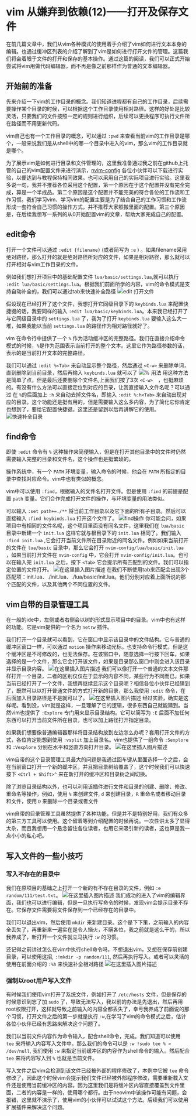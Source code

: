 # vim 从嫌弃到依赖(12)——打开及保存文件

在前几篇文章中，我们从vim各种模式的使用着手介绍了vim如何进行文本本身的编辑。也通过缓冲区列表的介绍了解到了vim是如何进行打开文件的管理。这篇我们将会着眼于文件的打开和保存的基本操作。通过这篇的阅读，我们可以正式开始尝试将vim用做代码编辑器，而不再是像之前那样作为普通的文本编辑器。

## 开始前的准备

先来介绍一下vim的工作目录的概念。我们知道进程都有自己的工作目录，后续需要操作某个目录的时候，可以根据这个工作目录使用相对路径。这样的好处是比较灵活，只要我们的文件按照一定的规则进行组织，后续可以更换程序可执行文件所在路径而不用更新代码。

vim自己也有一个工作目录的概念，可以通过 `:pwd` 来查看当前vim的工作目录是哪个，一般来说我们是从shell中的哪一个目录中进入的vim，那么vim的工作目录就是哪个。

为了展示vim是如何进行目录和文件管理的，这里我准备通过我之前在github上托管的自己的vim配置文件来进行演示，[nvim-config](https://github.com/aMonst/nvim-config.git) 各位小伙伴可以下载进行实验，以便达到与教程保持相同效果。也可以采用自己的实际项目进行实验。这里我多说一句，我并不推荐各位采用这个配置，第一个原因在于这个配置并没有完全完成，算是一个半成品。第二个原因是这个配置并不能完美的符合各位的工作流和工作习惯。我们学习vim、学习vim的配置主要是为了结合自己的工作习惯和工作流形成一套符合自己习惯的操作方式，并不推荐大家照搬里面的配置。第三个原因是，在后续我想写一系列的从0开始配置vim的文章，帮助大家完成自己的配置。

## edit命令

打开一个文件可以通过 `:edit {filename}` (或者简写为 `:e` ) 。如果filename采用绝对路径，那么打开的就是绝对路径所对应的文件，如果是相对路径，那么就可以打开相对与vim工作目录的文件。

例如我们想打开项目中的基础配置文件 `lua/basic/settings.lua`,就可以执行 `:edit lua/basic/settings.lua`。根据我们前面所学的内容，vim的命令模式是支持自动补全的，我们可以通过tab来快速补全路径
![edit 打开文件](https://img-blog.csdnimg.cn/6fb15ee66f12489a977c8d1636d952c5.gif#pic_center)

假设现在已经打开了这个文件，我想打开它同级目录下的 `keybinds.lua` 来配置快捷键的话，我要同样的输入 `:edit lua/basic/keybinds.lua`。本来我已经打开了与它同级目录中的 `settings.lua` 了，我为了打开 `keybinds.lua` 要输入这么大一堆，如果我能以当前 `settings.lua` 的路径作为相对路径就好了。

vim 在命令行中提供了一个 `%` 作为活动缓冲区的完整路径。我们在直接介绍命令模式的时候，`%`是作为范围表示当前打开的整个文本。这里它作为路径参数的话，表示的是当前打开文本的完整路径。

我们可以通过 `:edit %<Tab>` 来自动显示整个路径，然后通过 `<C-w>` 来删除单词，直到删除到当前目录，然后再输入 `keybinds.lua` 就可以了
![%  用法](https://img-blog.csdnimg.cn/b6585188034a4004baa57ebdbf430df6.gif#pic_center)
 用这种方法是简单了点，但是最后还要删除个文件名,上面我们按了3次 `<C-w>  `，也挺麻烦的。有没有什么方法可以直接定位到对应的目录，让我直接输入文件名呢？可以通过 在 `%`的后面加上 `:h` 来自动去掉文件名，即输入 `:edit %:h<Tab>` 来自动出现对应的目录。这个功能还是挺有用的，但是需要输入这么多内容，为了简化它你肯定也想到了，要给它配置快捷键。这里还是留到以后再讲解它的使用。
![快速补全目录](https://img-blog.csdnimg.cn/84c334c90aa14ce5afb3899c4c23a5dc.gif#pic_center)

## find命令

即使 `:edit` 命令有 `%` 这种操作来简便输入，但是在打开其他目录中的文件时仍然需要输入完整的目录和文件名，这个操作也是挺繁琐的。

操作系统中，有一个 `PATH` 环境变量，输入命令的时候，他会在 `PATH` 所指定的目录中查找对应命令。vim中也有类似的概念。

vim中可以使用 `:find`，根据输入的文件名打开文件。但是使用 `:find` 的前提是配置 `path` 变量。它们合作完成打开文件的操作，与环境变量的用法类似。

可以输入 `:set path+=./**` 将当前工作目录以及它下面的所有子目录。然后可以直接输入 `:find keybinds.lua` 打开这个文件了。
![find操作](https://img-blog.csdnimg.cn/f734f0163050489fa0c58381e145a549.gif#pic_center)
你可能会问，如果项目中有相同的文件名呢，这个项目里面没有同名文件，这里我们在 `lua/basic` 目录中新建一个 `init.lua` 这样它就与根目录下的 `init.lua` 相同了。我们输入 `:find init.lua` ,它会打开当前文件所在目录附近的同名文件。例如如果当前打开的文件在 `lua/basic` 目录中，那么它会打开 `nvim-config/lua/basic/init.lua` ，如果当前打开文件在 `nvim-config` 中，它会打开 `nvim-config/init.lua`。也可以在输入完 `init.lua` 之后，按下 `<Tab>` 它会提示所有匹配到的文件。我们可以指定位置的文件打开。
![在这里插入图片描述](https://img-blog.csdnimg.cn/49f4505105cf4518acb524efef70c34f.gif#pic_center)
在我们不断使用tab来匹配会出现3个匹配项：init.lua、./init.lua、./lua/basic/init.lua。他们分别对应着上面所说的那个匹配的文件，以及其他两个不同位置的文件。

## vim自带的目录管理工具

在一般的ide中，左侧或者右侧会以树的形式显示项目中的目录。vim中也有这样的功能。它是vim提供的一个名为 `netrw` 插件。

我们打开一个目录就可以看到，它在窗口中显示该目录中的文件结构。它与普通的缓冲区窗口一样，可以通过 `motion` 操作来移动光标。也支持命令行模式，但是这个缓冲区是不可修改的，也无法保存。在该窗口中，随意选择一行按下回车，如果选择的是一个文件，那么它会打开该文件，如果是目录那么窗口中则会进入该目录并显示目录内容。
![在这里插入图片描述](https://img-blog.csdnimg.cn/3724cf3e36f84a8b89a6be3ef9168028.gif#pic_center)
我们可以像打开一个普通的文本文件那样打开一个目录，二者的区别仅仅在于显示的内容不同，某些行为不同而已。如果当前已经打开了一个文件，我想再继续显示这个目录呢？相信各位小伙伴已经猜到了，既然可以以打开普通文件的方式打开新的目录，那么我使用 `:edit` 命令，在后面加入目录路径是不是就可以了。
![在这里插入图片描述](https://img-blog.csdnimg.cn/3ffc57ec5a9447beafd8c850829e8c5b.gif#pic_center)
经过实验，确实是这样呢。看到没，vim就是这样，一旦理解了它的逻辑，很多东西自己就能猜到。当然vim也提供了 `:Explore` 专门用来显示目录结构。它可以简写为 `:E` 后面不加任何东西可以打开当前文件所在目录，也可以加上路径打开指定目录。

如果我们想要像普通编辑器那样将目录结构放到左边怎么办呢？套用打开文件的方式，各位肯定能想到使用 `:vsplit` 加上目录名。vim也提供了一组命令 `:Sexplore`和 `:Vexplore` 分别在水平和竖直方向打开目录。
![在这里插入图片描述](https://img-blog.csdnimg.cn/e7d26d60d75046919621f5f601a663c2.gif#pic_center)

vim自带的这个目录管理工具最大的问题是我通过回车键从里面选择一个之后，会在当前窗口打开一个新的缓冲区，并且把目录树给覆盖了，这个时候我们可以快速按下 `<Ctrl + Shift>^` 来在新打开的缓冲区和目录树之间切换。

除了浏览目录结构以外，也可以利用该插件进行文件和目录的创建、删除、修改、重命名等操作，例如，使用 `%` 来创建文件, `d` 来创建目录，`R` 重命名或者移动目录和文件，使用 `D` 来删除一个目录或者文件

vim自带的目录管理工具虽然提供了各种功能，但是并不是特别好用，我们有众多的第三方工具可以使用。这个留着等到介绍配置的时候再说。一次性讲太多了显得太杂，而且我想用一个悬念留住各位读者，也用它来吸引新的读者，这也算是我一点小小的私心吧。

## 写入文件的一些小技巧

### 写入不存在的目录中

我们在原项目的基础之上打开一个新的有不存在目录的文件，例如 `:e random/111/test.txt`。
![在这里插入图片描述](https://img-blog.csdnimg.cn/41a68d3852bc404e92f163964055cd6b.gif#pic_center)
我们成功的进入了vim的编辑界面，我们也可以进行编辑，但是一旦执行写命令的时候，发现vim会提示目录不存在。它保存文件需要将文件保存到一个已经存在的目录中。

我们可以退出vim，然后使用 `mkdir` 来新建目录。这个是下下策，之前输入的内容全丢失了，再重新来一遍实在是令人恼火，不瞒各位，我之前就是这么干的，所以我养成了，新打开一个文件就立马执行 `:w` 的习惯。

还记得之前讲过怎么在vim中执行shell命令吗，不想退出vim，又想在保存前创建目录，可以使用这招, `:!mkdir -p random/111`, 然后再执行写入。或者可以灵活的使用在前面介绍的 `:%h` 来快速补全相对路径
![在这里插入图片描述](https://img-blog.csdnimg.cn/385cb33fbcaf4fe69004a44df397c312.gif#pic_center)

### 强制以root用户写入文件

有时候我们使用vim打开了系统文件，例如打开了 `/etc/hosts` 文件，但是保存的时候意识到忘了加 `sudo` 了，导致无法写入，我以前的办法是先退出，然后再用root权限打开，这样就导致之前输入的内容全都丢失了，幸亏我养成了前面说的那个习惯，打开文件之后的第一步就是执行 `:w`,在学习了vim的命令模式之后，估计各位小伙伴已经有思路来解决这个问题了。

我们以当前文件内容作为命令输入，配合shell命令，完成。我们知道可以使用 `tee` 来将输入内容写入文件中。那么我们的命令可以是 `:w !sudo tee % > /dev/null`, 我们使用 `:w` 来指定当前缓冲区的内容作为shell命令的输入。然后配合 `tee` 来将内容写入到 `%` 也就是当前文件。

写入文件之后vim会检测到该文件已经被外部的程序修改了，本例中它被 `tee` 命令修改了，因此这个时候vim会提示我们文件已经被外部程序修改，需要重新载入文件还是使用当前缓冲区的内容。因为这里我们是将缓冲区内容直接覆盖到文件里面，二者的内容是一样的，使用哪个都行。由于neovim中该操作可能有问题，会报错，这里就不演示了，使用vim的小伙伴可以试试这个方法。后续我们可以使用扩展插件来解决这个问题。
